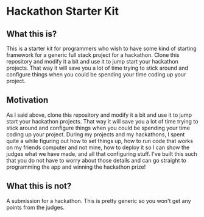 # Hackathon Starter Kit

## What this is?

This is a starter kit for programmers who wish to have some kind of starting framework for a generic full stack project for a hackathon. Clone this repository and modify it a bit and use it to jump start your hackathon projects. That way it will save you a lot of time trying to stick around and configure things when you could be spending your time coding up your project.

## Motivation

As I said above, clone this repository and modify it a bit and use it to jump start your hackathon projects. That way it will save you a lot of time trying to stick around and configure things when you could be spending your time coding up your project. During my projects and my hackathons, I spent quite a while figuring out how to set things up, how to run code that works on my friends computer and not mine, how to deploy it so I can show the judges what we have made, and all that configuring stuff. I've built this such that you do not have to worry about those details and can go straight to programming the app and winning the hackathon prize!

## What this is not?

A submission for a hackathon. This is pretty generic so you won't get any points from the judges.